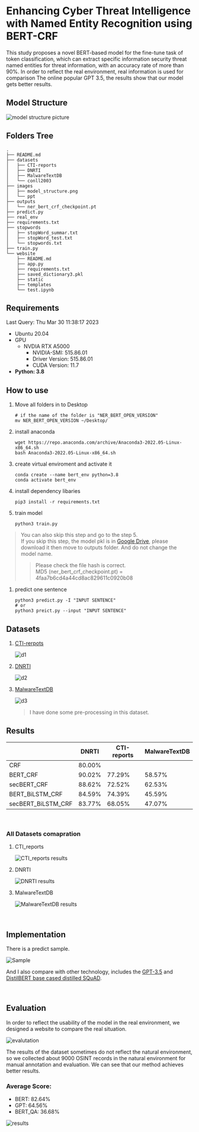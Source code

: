 # Enhancing Cyber Threat Intelligence with Named Entity Recognition using BERT-CRF

This study proposes a novel BERT-based model for the fine-tune task of token classification, which can extract specific information security threat named entities for threat information, with an accuracy rate of more than 90%. In order to reflect the real environment, real information is used for comparison The online popular GPT 3.5, the results show that our model gets better results.


## Model Structure 

![model structure picture](images/model_structure.png)

## Folders Tree 

```
.
├── README.md
├── datasets
│   ├── CTI-reports
│   ├── DNRTI
│   ├── MalwareTextDB
│   └── conll2003
├── images
│   ├── model_structure.png
│   └── ppt
├── outputs
│   └── ner_bert_crf_checkpoint.pt
├── predict.py
├── real_env
├── requirements.txt
├── stopwords
│   ├── stopWord_summar.txt
│   ├── stopWord_test.txt
│   └── stopwords.txt
├── train.py
└── website
    ├── README.md
    ├── app.py
    ├── requirements.txt
    ├── saved_dictionary3.pkl
    ├── static
    ├── templates
    └── test.ipynb

```
## Requirements

Last Query: Thu Mar 30 11:38:17 2023     
* Ubuntu 20.04
* GPU
  * NVDIA RTX A5000
    * NVIDIA-SMI: 515.86.01
    * Driver Version: 515.86.01
    * CUDA Version: 11.7
* <b>Python: 3.8</b>
  

## How to use

1. Move all folders in to Desktop
    ```
    # if the name of the folder is "NER_BERT_OPEN_VERSION"
    mv NER_BERT_OPEN_VERSION ~/Desktop/
    ```
2. install anaconda

    ```
    wget https://repo.anaconda.com/archive/Anaconda3-2022.05-Linux-x86_64.sh
    bash Anaconda3-2022.05-Linux-x86_64.sh
    ```

3. create virtual enviroment and activate it
    ```
    conda create --name bert_env python=3.8
    conda activate bert_env
    ```
4. install dependency libaries
    ```
    pip3 install -r requirements.txt
    ```
5. train model
    ```
    python3 train.py
    ```
> You can also skip this step and go to the step 5. <br>
> If you skip this step, the model pkl is in [Google Drive](https://drive.google.com/file/d/1iiPhrRbUNB8-85GjdqZeVe_iC7aI7gn_/view?usp=share_link), please download it then move to outputs folder. And do not change the model name. <br>
>> Please check the file hash is correct.<br>
>> MD5 (ner_bert_crf_checkpoint.pt) = 4faa7b6cd4a44cd8ac829611c0920b08

1. predict one sentence
   
    ```
    python3 predict.py -I "INPUT SENTENCE"
    # or
    python3 preict.py --input "INPUT SENTENCE"
    ```

## Datasets

1. [CTI-rerpots](https://github.com/nlpai-lab/CTI-reports-dataset)

    ![d1](images/ppt/投影片14.png)

2. [DNRTI](https://github.com/SCreaMxp/DNRTI-A-Large-scale-Dataset-for-Named-Entity-Recognition-in-Threat-Intelligence)

    ![d2](images/ppt/投影片13.png)

3. [MalwareTextDB](https://aclanthology.org/P17-1143/)

    ![d3](images/ppt/投影片15.png)
    > I have done some pre-processing in this dataset.


## Results

|                    | DNRTI  | CTI-reports | MalwareTextDB |
|--------------------|--------|------------|---------------|
| CRF                | 80.00% |            |               |
| BERT_CRF           | 90.02% | 77.29%     | 58.57%        |
| secBERT_CRF        | 88.62% | 72.52%     | 62.53%        |
| BERT_BiLSTM_CRF    | 84.59% | 74.39%     | 45.59%        |
| secBERT_BiLSTM_CRF | 83.77% | 68.05%     | 47.07%        |

<br>

### All Datasets comapration


1. CTI_reports
   
    ![CTI_reports results](images/ppt/投影片17.png)

2. DNRTI
   
    ![DNRTI results](images/ppt/投影片16.png)

3. MalwareTextDB
   
    ![MalwareTextDB results](images/ppt/投影片18.png)

<br>

## Implementation

There is a predict sample.

![Sample](/images/ppt/投影片19.png)

And I also compare with other technology, includes the [GPT-3.5](https://platform.openai.com/docs/models/gpt-3) and [DistilBERT base cased distilled SQuAD](https://www.google.com/search?client=safari&rls=en&q=distilbert-base-cased-distilled-squad&ie=UTF-8&oe=UTF-8).

<br>

## Evaluation

In order to reflect the usability of the model in the real environment, we designed a website to compare the real situation.

![evalutation](images/ppt/messageImage_1680154162767_new.jpg)

The results of the dataset sometimes do not reflect the natural environment, so we collected about 9000 OSINT records in the natural environment for manual annotation and evaluation. We can see that our method achieves better results.

### Average Score:
* BERT: 82.64%
* GPT: 64.56%
* BERT_QA: 36.68%

![results](images/ppt/圖片1.png)
